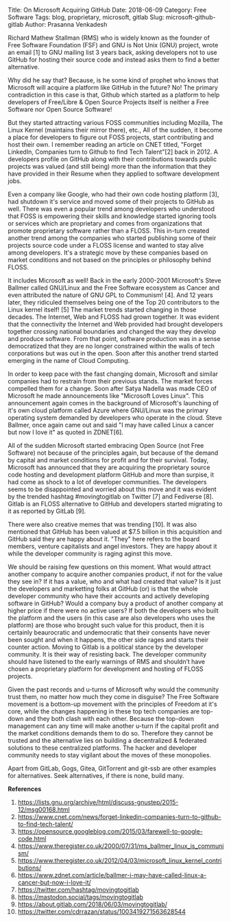 Title: On Microsoft Acquiring GitHub
Date: 2018-06-09
Category: Free Software
Tags: blog, proprietary, microsoft, gitlab
Slug: microsoft-github-gitlab
Author: Prasanna Venkadesh

Richard Mathew Stallman (RMS) who is widely known as the founder of Free Software Foundation (FSF) and GNU is Not Unix (GNU) project, wrote an email [1] to GNU mailing list 3 years back, asking developers not to use GitHub for hosting their source code and instead asks them to find a better alternative.

Why did he say that? Because, is he some kind of prophet who knows that Microsoft will acquire a platform like GitHub in the future? No! The primary contradiction in this case is that, Github which started as a platform to help developers of Free/Libre & Open Source Projects itself is neither a Free Software nor Open Source Software!

But they started attracting various FOSS communities including Mozilla, The Linux Kernel (maintains their mirror there), etc., All of the sudden, it become a place for developers to figure out FOSS projects, start contributing and host their own. I remember reading an article on CNET titled, "Forget LinkedIn, Companies turn to Github to find Tech Talent"[2] back in 2012. A developers profile on GitHub along with their contributions towards public projects was valued (and still being) more than the information that they have provided in their Resume when they applied to software development jobs.

Even a company like Google, who had their own code hosting platform [3], had shutdown it's service and moved some of their projects to GitHub as well. There was even a popular trend among developers who understood that FOSS is empowering their skills and knowledge started ignoring tools or services which are proprietary and comes from organizations that promote proprietary software rather than a FLOSS. This in-turn created another trend among the companies who started publishing some of their projects source code under a FLOSS license and wanted to stay alive among developers. It's a strategic move by these companies based on market conditions and not based on the principles or philosophy behind FLOSS.

It includes Microsoft as well! Back in the early 2000-2001 Microsoft's Steve Ballmer called GNU/Linux and the Free Software ecosystem as Cancer and even attributed the nature of GNU GPL to Communism! [4]. And 12 years later, they ridiculed themselves being one of the Top 20 contributors to the Linux kernel itself! [5] The market trends started changing in those decades. The Internet, Web and FLOSS had grown together. It was evident that the connectivity the Internet and Web provided had brought developers together crossing national boundaries and changed the way they develop and produce software. From that point, software production was in a sense democratized that they are no longer constrained within the walls of tech corporations but was out in the open. Soon after this another trend started emerging in the name of Cloud Computing.

In order to keep pace with the fast changing domain, Microsoft and similar companies had to restrain from their previous stands. The market forces compelled them for a change. Soon after Satya Nadella was made CEO of Microsoft he made announcements like "Microsoft Loves Linux". This announcement again comes in the background of Microsoft's launching of it's own cloud platform called Azure where GNU/Linux was the primary operating system demanded by developers who operate in the cloud. Steve Ballmer, once again came out and said "I may have called Linux a cancer but now I love it" as quoted in ZDNET[6].

All of the sudden Microsoft started embracing Open Source (not Free Software) not because of the principles again, but because of the demand by capital and market conditions for profit and for their survival. Today, Microsoft has announced that they are acquiring the proprietary source code hosting and development platform GitHub and more than surpise, it had come as shock to a lot of developer communities. The developers seems to be disappointed and worried about this move and it was evident by the trended hashtag #movingtogitlab on Twitter [7] and Fediverse [8]. Gitlab is an FLOSS alternative to GitHub and developers started migrating to it as reported by GitLab [9].

There were also creative memes that was trending [10]. It was also mentioned that GitHub has been valued at $7.5 billion in this acquisition and GitHub said they are happy about it. "They" here refers to the board members, venture capitalists and angel investors. They are happy about it while the developer community is raging aginst this move. 

We should be raising few questions on this moment. What would attract another company to acquire another companies product, if not for the value they see in? If it has a value, who and what had created that value? Is it just the developers and marketting folks at GitHub (or) is that the whole developer community who have their accounts and actively developing software in GitHub? Would a company buy a product of another company at higher price if there were no active users? If both the developers who built the platform and the users (in this case are also developers who uses the platform) are those who brought such value for this product, then it is certainly beaurocratic and undemocratic that their consents have never been sought and when it happens, the other side rages and starts their counter action. Moving to Gitlab is a political stance by the developer community. It is their way of resisting back. The developer community should have listened to the early warnings of RMS and shouldn’t have chosen a proprietary platform for development and hosting of FLOSS projects.

Given the past records and u-turns of Microsoft why would the community trust them, no matter how much they come in disguise? The Free Software movement is a bottom-up movement with the principles of Freedom at it's core, while the changes happening in these top tech companies are top-down and they both clash with each other. Because the top-down management can any time will make another u-turn if the capital profit and the market conditions demands them to do so. Therefore they cannot be trusted and the alternative lies on building a decentralized & federated solutions to these centralized platforms. The hacker and developer community needs to stay vigilant about the moves of these monopolies.

Apart from GitLab, Gogs, Gitea, GitTorrent and git-ssb are other examples for alternatives. Seek alternatives, if there is none, build many.

**References**

1. https://lists.gnu.org/archive/html/discuss-gnustep/2015-12/msg00168.html
2. https://www.cnet.com/news/forget-linkedin-companies-turn-to-github-to-find-tech-talent/
3. https://opensource.googleblog.com/2015/03/farewell-to-google-code.html
4. https://www.theregister.co.uk/2000/07/31/ms_ballmer_linux_is_communism/
5. https://www.theregister.co.uk/2012/04/03/microsoft_linux_kernel_contributions/
6. https://www.zdnet.com/article/ballmer-i-may-have-called-linux-a-cancer-but-now-i-love-it/
7. https://twitter.com/hashtag/movingtogitlab
8. https://mastodon.social/tags/movingtogitlab
9. https://about.gitlab.com/2018/06/03/movingtogitlab/
10. https://twitter.com/cdrrazan/status/1003419271563628544
